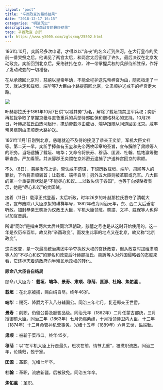 ```yaml
---
layout: "post"
title: "辛酉政变的最终结果"
date: "2018-12-17 16:15"
categories: "明清历史"
description: "辛酉政变的最终结果"
tags: 辛酉政变 亦訢
url: https://www.y5000.com/zgls/mq/25502.html
---
```






1861年10月，奕訢经多次申请，才得以以“奔丧”的名义赶到热河。在大行皇帝的灵前一番哭祭之后，他谒见了两宫太后，和两宫太后密谋了许久，最后决议在北京发动政变。奕訢回到北京后，笼络驻扎在京、津一带掌握兵权的兵部侍郎胜保，作好了发动政变的一切准备。

在从承德回北京时，慈禧以皇帝年幼，不能全程护送先帝梓宫为由，随灵柩走了一天，就决定和载垣、端华等7大臣由小路提前回北京，让肃顺护送咸丰的梓宫走大路。

![](https://img.y5000.com/uploads/allimg/170913/8-1F91314444TA.jpg)

叶赫那拉氏于1861年10月7日供“以减其劳”为名，解除了载垣领禁卫军兵权；奕訢再拉拢争取了掌握京畿与直鲁重兵的兵部侍郎胜保和僧格林沁的支持。10月26日，叶赫那拉氏由热河起行，携幼帝载淳由载垣、端华跟随从间道回銮北京。咸丰帝灵柩则由肃顺走大路护送。

1861年11月1日刚到北京，慈禧就迫不及待的接见了恭亲王奕訢，军机大臣文祥等。第二天一早，奕訢手捧盖有玉玺和先帝两枚印章的圣旨，宣布解除了肃顺等人的职务，当场逮捕了载垣、端华；又命令将景寿、穆荫、匡源、杜翰、焦祐瀛等撤职查办，严加看管。并派醇郡王奕譞在京郊密云逮捕了护送梓宫回京的肃顺。

不久（8日），慈禧发布上谕，否认咸丰遗诏，下诏历数载垣、端华、肃顺等人的罪状，下令将肃顺斩首；让载垣、端华自尽；另外五大臣则被革职或充军。八大臣的第一个重要罪状就是“不能尽心和议……以致失信于各国”，也等于向侵略者表示，她是“尽心和议”的卖国贼。

接着（11日）载淳正式登基，太后听政，时年26岁的叶赫那拉氏篡夺了清朝大权，宣布废除八大臣原拟的祺祥年号，1862年改为同治元年，东、西二太后垂帘听政。加封恭亲王奕訢为议政王大臣，军机大臣领班。奕譞、文祥、胜保等人也得以加官晋爵。

所谓“同治”是指由两宫太后共同治理朝政，慈禧之号也是从这时开始使用的。这一年是农历辛酉年，故又称“辛酉政变”。而发生此事的地点又在北京，故又称“北京政变”。

这次改变，是一次最高统治集团中争夺执政大权的宫廷政变，但从政变时加给肃顺等人的“不尽心和议”的罪名和政变后叶赫那拉氏、奕訢等人对外国侵略者的态度来看，它还标志着清政府向半殖民地政权的转化。

**顾命八大臣各自结局**

顾命八大臣为： **载垣、端华、景寿、肃顺、穆荫、匡源、杜翰、焦佑瀛** 。

**载垣** ：在北京被捕，赐白绢自尽。终年46岁。

**端华** ：赐死、降爵为不入八分辅国公。同治三年七月，复还郑亲王世爵。

**景寿**
：削职，仍留公爵及额驸品级。同治元年（1862年）二月任蒙古都统，三月授御前大臣。同治三年（1863年）七月仍赐紫缰，十月授领侍卫内大臣，十三年（1874年）十二月命管神机营事务。光绪十五年（1889年）六月去世，谥端勤。

**肃顺** ：被斩于菜市口。终年45岁。

**穆荫** ：以“在军机大臣上行走最久，班次在前，情节尤重”，被撤职流放。同治三年，论赎归，殁于家。

**匡源** ：革职。光绪七年卒。

**杜翰** ：革职，流放新疆，后被赦免。同治五年卒。

**焦佑瀛** ：革职。
